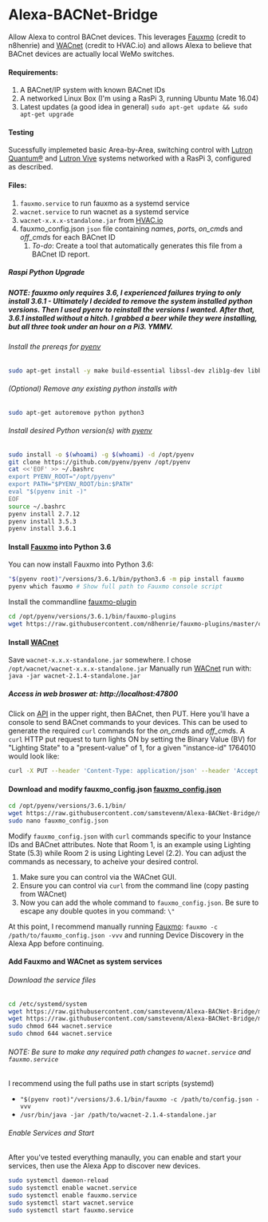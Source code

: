 # Alexa-BACNet-Bridge
Allow Alexa to control BACnet devices.  This leverages [Fauxmo](https://github.com/n8henrie/fauxmo) (credit to n8henrie) and [WACnet](https://hvac.io/docs/wacnet) (credit to HVAC.io) and allows Alexa to believe that BACnet devices are actually local WeMo switches.

#### Requirements: 
1. A BACnet/IP system with known BACnet IDs
2. A networked Linux Box (I'm using a RasPi 3, running Ubuntu Mate 16.04)
3. Latest updates (a good idea in general) ```sudo apt-get update && sudo apt-get upgrade```

#### Testing
Sucessfully implemeted basic Area-by-Area, switching control with [Lutron Quantum®](http://www.lutron.com/en-US/Products/Pages/WholeBuildingSystems/Quantum/Overview.aspx) and [Lutron Vive](http://www.lutron.com/en-US/Products/Pages/WholeBuildingSystems/Vive/Overview.aspx) systems networked with a RasPi 3, configured as described.

#### Files:
1. `fauxmo.service` to run fauxmo as a systemd service
2. `wacnet.service` to run wacnet as a systemd service
3. `wacnet-x.x.x-standalone.jar` from [HVAC.io](https://hvac.io/docs/wacnet)
4. fauxmo_config.json `json` file containing *name*s, *port*s, *on_cmd*s and *off_cmd*s for each BACnet ID
   1. *To-do*: Create a tool that automatically generates this file from a BACnet ID report.

##### Raspi  Python Upgrade
##### NOTE: fauxmo only requires 3.6, I experienced failures trying to only install 3.6.1 - Ultimately I decided to remove the system installed python versions. Then I used pyenv to reinstall the versions I wanted. After that, 3.6.1 installed without a hitch.  I grabbed a beer while they were installing, but all three took under an hour on a Pi3.  YMMV.

###### Install the prereqs for [pyenv](https://github.com/pyenv/pyenv) 
```bash 
sudo apt-get install -y make build-essential libssl-dev zlib1g-dev libbz2-dev libreadline-dev libsqlite3-dev wget curl llvm libncurses5-dev libncursesw5-dev xz-utils tk-dev
```
###### (Optional) Remove any existing python installs with 
```bash 
sudo apt-get autoremove python python3
```
###### Install desired Python version(s) with [pyenv](https://github.com/pyenv/pyenv) 
```bash
sudo install -o $(whoami) -g $(whoami) -d /opt/pyenv
git clone https://github.com/pyenv/pyenv /opt/pyenv
cat <<'EOF' >> ~/.bashrc
export PYENV_ROOT="/opt/pyenv"
export PATH="$PYENV_ROOT/bin:$PATH"
eval "$(pyenv init -)"
EOF
source ~/.bashrc
pyenv install 2.7.12
pyenv install 3.5.3
pyenv install 3.6.1
```

#### Install [Fauxmo](https://github.com/n8henrie/fauxmo) into Python 3.6
You can now install Fauxmo into Python 3.6:
```bash
"$(pyenv root)"/versions/3.6.1/bin/python3.6 -m pip install fauxmo
pyenv which fauxmo # Show full path to Fauxmo console script
```
Install the commandline [fauxmo-plugin](https://github.com/n8henrie/fauxmo-plugins)
```bash
cd /opt/pyenv/versions/3.6.1/bin/fauxmo-plugins
wget https://raw.githubusercontent.com/n8henrie/fauxmo-plugins/master/commandlineplugin.py
```
#### Install [WACnet](https://hvac.io/docs/wacnet)
Save `wacnet-x.x.x-standalone.jar` somewhere.  I chose `/opt/wacnet/wacnet-x.x.x-standalone.jar`
Manually run [WACnet](https://hvac.io/docs/wacnet) run with: `java -jar wacnet-2.1.4-standalone.jar`

##### Access in web broswer at: http://localhost:47800
Click on [API](http://localhost:47800/api/v1/swagger/index.html?url=/api/v1/swagger.json#!/BACnet/put_bacnet_devices_device_id_objects_object_id) in the upper right, then BACnet, then PUT.  Here you'll have a console to send BACnet commands to your devices.  This can be used to generate the required `curl` commands for the *on_cmd*s and *off_cmd*s. A `curl` HTTP put request to turn lights ON by setting the Binary Value (BV) for "Lighting State" to a "present-value" of 1, for a given "instance-id" 1764010 would look like:

```bash
curl -X PUT --header 'Content-Type: application/json' --header 'Accept: application/json' -d '{"properties": {"present-value": 1},"priority":0}' 'http://localhost:47800/api/v1/bacnet/devices/1764010/objects/5.3'
 ```
 
#### Download and modify fauxmo_config.json [fauxmo_config.json](https://github.com/samstevenm/Alexa-BACNet-Bridge/blob/master/fauxmo_config.json)
```bash
cd /opt/pyenv/versions/3.6.1/bin/
wget https://raw.githubusercontent.com/samstevenm/Alexa-BACNet-Bridge/master/fauxmo_config.json
sudo nano fauxmo_config.json
```
Modify `fauxmo_config.json` with `curl` commands specific to your Instance IDs and BACnet attributes.  Note that Room 1, is an example using Lighting State (5.3) while Room 2 is using Lighting Level (2.2). You can adjust the commands as necessary, to acheive your desired control.
   1. Make sure you can control via the WACnet GUI.
   2. Ensure you can control via `curl` from the command line (copy pasting from WACnet)
   3. Now you can add the whole command to `fauxmo_config.json`.  Be sure to escape any double quotes in you command: `\"`

At this point, I recommend manually running [Fauxmo](https://github.com/n8henrie/fauxmo): `fauxmo -c /path/to/fauxmo_config.json -vvv` and running Device Discovery in the Alexa App before continuing.

#### Add Fauxmo and WACnet as system services
###### Download the service files
```bash
cd /etc/systemd/system
wget https://raw.githubusercontent.com/samstevenm/Alexa-BACNet-Bridge/master/wacnet.service
wget https://raw.githubusercontent.com/samstevenm/Alexa-BACNet-Bridge/master/fauxmo.service
sudo chmod 644 wacnet.service
sudo chmod 644 wacnet.service
```
###### NOTE: Be sure to make any required path changes to `wacnet.service` and `fauxmo.service`
I recommend using the full paths use in start scripts (systemd)
   - `"$(pyenv root)"/versions/3.6.1/bin/fauxmo -c /path/to/config.json -vvv`
   - `/usr/bin/java -jar /path/to/wacnet-2.1.4-standalone.jar`
   
###### Enable Services and Start
After you've tested everything manaully, you can enable and start your services, then use the Alexa App to discover new devices.

```bash
sudo systemctl daemon-reload
sudo systemctl enable wacnet.service
sudo systemctl enable fauxmo.service
sudo systemctl start wacnet.service
sudo systemctl start fauxmo.service
```
